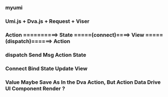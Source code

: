 ### myumi

### Umi.js + Dva.js + Request + Viser

### Action ==========> State =====(connect)====> View =====(dispatch)======> Action

### dispatch  Send Msg   Action State

### Connect Bind State  Update View

### Value Maybe Save As In the Dva Action, But Action Data Drive UI Component Render ?
